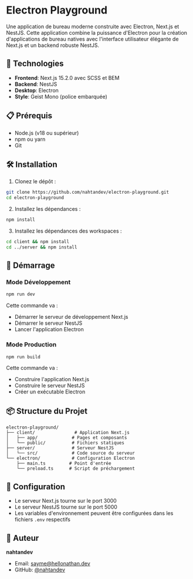 # Electron Playground

Une application de bureau moderne construite avec Electron, Next.js et NestJS. Cette application combine la puissance d'Electron pour la création d'applications de bureau natives avec l'interface utilisateur élégante de Next.js et un backend robuste NestJS.

## 🚀 Technologies

- **Frontend**: Next.js 15.2.0 avec SCSS et BEM
- **Backend**: NestJS
- **Desktop**: Electron
- **Style**: Geist Mono (police embarquée)

## 📋 Prérequis

- Node.js (v18 ou supérieur)
- npm ou yarn
- Git

## 🛠 Installation

1. Clonez le dépôt :
```bash
git clone https://github.com/nahtandev/electron-playground.git
cd electron-playground
```

2. Installez les dépendances :
```bash
npm install
```

3. Installez les dépendances des workspaces :
```bash
cd client && npm install
cd ../server && npm install
```

## 🚀 Démarrage

### Mode Développement

```bash
npm run dev
```

Cette commande va :
- Démarrer le serveur de développement Next.js
- Démarrer le serveur NestJS
- Lancer l'application Electron

### Mode Production

```bash
npm run build
```

Cette commande va :
- Construire l'application Next.js
- Construire le serveur NestJS
- Créer un exécutable Electron

## 📦 Structure du Projet

```
electron-playground/
├── client/               # Application Next.js
│   ├── app/             # Pages et composants
│   └── public/          # Fichiers statiques
├── server/              # Serveur NestJS
│   └── src/             # Code source du serveur
└── electron/            # Configuration Electron
    ├── main.ts         # Point d'entrée
    └── preload.ts      # Script de préchargement
```

## 🔧 Configuration

- Le serveur Next.js tourne sur le port 3000
- Le serveur NestJS tourne sur le port 5000
- Les variables d'environnement peuvent être configurées dans les fichiers `.env` respectifs

## 👤 Auteur

**nahtandev**
- Email: sayme@hellonathan.dev
- GitHub: [@nahtandev](https://github.com/nahtandev)